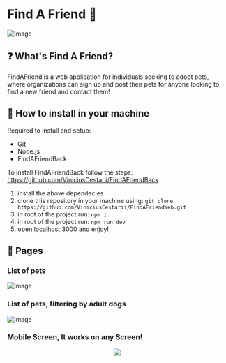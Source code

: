 # Find A Friend 🐶

![image](https://github.com/ViniciusCestarii/FindAFriendWeb/assets/124843824/6572571a-8539-407d-88c0-a22a34b6669e)

## ❓ What's Find A Friend?

FindAFriend is a web application for individuals seeking to adopt pets, where organizations can sign up and post their pets for anyone looking to find a new friend and contact them!

## 📱 How to install in your machine

Required to install and setup:
- Git
- Node.js
- FindAFriendBack

To install FindAFriendBack follow the steps: https://github.com/ViniciusCestarii/FindAFriendBack

1. install the above dependecies
2. clone this repository in your machine using: `git clone https://github.com/ViniciusCestarii/FindAFriendWeb.git`
3. in root of the project run: `npm i`
4. in root of the project run: `npm run dev`
5. open localhost:3000 and enjoy!

## 👀 Pages

### List of pets
![image](https://github.com/ViniciusCestarii/FindAFriendWeb/assets/124843824/cc15ee9a-4041-4c69-81c9-2e36d17d81a2)

### List of pets, filtering by adult dogs
![image](https://github.com/ViniciusCestarii/FindAFriendWeb/assets/124843824/923df51c-3d9e-4f75-b8af-e9acea5505e3)

### Mobile Screen, It works on any Screen!

<div align="center">
  <img src="https://github.com/ViniciusCestarii/FindAFriendWeb/assets/124843824/15af63d5-f6ed-4e40-bda1-4ea1a9045eca">
</div>


